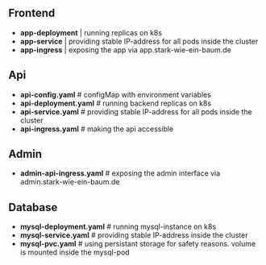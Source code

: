 ## Frontend
- **app-deployment** | running replicas on k8s
- **app-service** | providing stable IP-address for all pods inside the cluster
- **app-ingress** | exposing the app via app.stark-wie-ein-baum.de

## Api
- **api-config.yaml** # configMap with environment variables 
- **api-deployment.yaml** # running backend replicas on k8s
- **api-service.yaml** # providing stable IP-address for all pods inside the cluster
- **api-ingress.yaml** # making the api accessible

## Admin
- **admin-api-ingress.yaml** # exposing the admin interface via admin.stark-wie-ein-baum.de

## Database
- **mysql-deployment.yaml** # running mysql-instance on k8s
- **mysql-service.yaml** # providing stable IP-address inside the cluster
- **mysql-pvc.yaml** # using persistant storage for safety reasons. volume is mounted inside the mysql-pod
